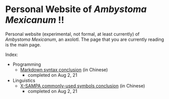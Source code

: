 # Personal Website of *Ambystoma Mexicanum* !!

Personal website (experimental, not formal, at least currently) of *Ambystoma Mexicanum*, an axolotl. The page that you are currently reading is the main page.

Index:

- Programming
	- [Markdown syntax conclusion](/programming/markdown) (in Chinese)
		- completed on Aug 2, 21
- Linguistics
	- [X-SAMPA commonly-used symbols conclusion](/linguistics/xsampa) (in Chinese)
		- completed on Aug 2, 21
